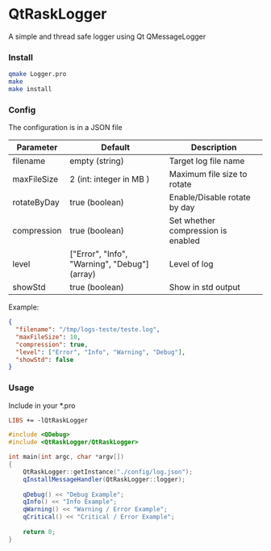 # QtRaskLogger
A simple and thread safe logger using Qt QMessageLogger

### Install
```bash
qmake Logger.pro
make
make install
```

### Config
The configuration is in a JSON file

| Parameter | Default | Description |
| --------- | ------- | ------- |
| filename | empty (string) | Target log file name |
| maxFileSize | 2 (int: integer in MB ) | Maximum file size to rotate |
| rotateByDay | true (boolean) | Enable/Disable rotate by day |
| compression | true (boolean) | Set whether compression is enabled |
| level | \["Error", "Info", "Warning", "Debug"\] (array) | Level of log |
| showStd | true (boolean) | Show in std output |

Example:
```json
{
  "filename": "/tmp/logs-teste/teste.log",
  "maxFileSize": 10,
  "compression": true,
  "level": ["Error", "Info", "Warning", "Debug"],
  "showStd": false
}
```

### Usage
Include in your \*.pro

```pro
LIBS += -lQtRaskLogger
```

```cpp
#include <QDebug>
#include <QtRaskLogger/QtRaskLogger>

int main(int argc, char *argv[])
{
    QtRaskLogger::getInstance("./config/log.json");
    qInstallMessageHandler(QtRaskLogger::logger);
    
    qDebug() << "Debug Example";
    qInfo() << "Info Example";
    qWarning() << "Warning / Error Example";
    qCritical() << "Critical / Error Example";
    
    return 0;
}
```
